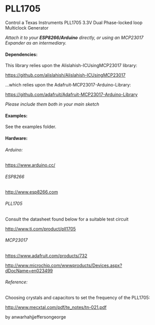 # PLL1705

Control a Texas Instruments PLL1705
3.3V Dual Phase-locked loop Multiclock Generator

_Attach it to your **ESP8266/Arduino** directly, or using an MCP23017 Expander
as an intermediary._


#### Dependencies:
This library relies upon the Alislahish-ICUsingMCP23017 library:

https://github.com/alislahish/Alislahish-ICUsingMCP23017

...which relies upon the Adafruit-MCP23017-Arduino-Library:

https://github.com/adafruit/Adafruit-MCP23017-Arduino-Library

_Please include them both in your main sketch_

#### Examples:
See the examples folder.

#### Hardware:

###### Arduino:
https://www.arduino.cc/

###### ESP8266
http://www.esp8266.com

###### PLL1705
Consult the datasheet found below for a suitable test circuit

http://www.ti.com/product/pll1705

###### MCP23017
https://www.adafruit.com/products/732

http://www.microchip.com/wwwproducts/Devices.aspx?dDocName=en023499

###### _Reference:_
Choosing crystals and capacitors to set the frequency of the PLL1705:

http://www.mecxtal.com/pdf/te_notes/tn-021.pdf



by anwarhahjjeffersongeorge

